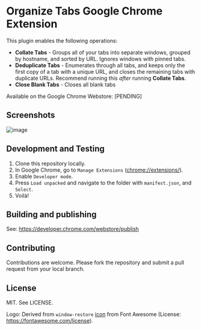 # Organize Tabs Google Chrome Extension

This plugin enables the following operations:

- **Collate Tabs** - Groups all of your tabs into separate windows, grouped by hostname, and sorted by URL. Ignores windows with pinned tabs.
- **Deduplicate Tabs** - Enumerates through all tabs, and keeps only the first copy of a tab with a unique URL, and closes the remaining tabs with duplicate URLs. Recommend running this *after* running **Collate Tabs**.
- **Close Blank Tabs** - Closes all blank tabs

Available on the Google Chrome Webstore: [PENDING]

## Screenshots

![image](https://user-images.githubusercontent.com/422501/93855418-528f1e00-fc6c-11ea-94e1-3a76d875e5b8.png)

## Development and Testing

1. Clone this repository locally.
1. In Google Chrome, go to `Manage Extensions` (<chrome://extensions/>).
1. Enable `Developer mode`.
1. Press `Load unpacked` and navigate to the folder with `manifest.json`, and `Select`.
1. Voilà!

## Building and publishing

See: https://developer.chrome.com/webstore/publish


## Contributing

Contributions are welcome. Please fork the repository and submit a pull request from your local branch.


## License

MIT. See LICENSE.

Logo: Derived from `window-restore` [icon](https://fontawesome.com/icons/window-restore?style=regular) from Font Awesome (License: <https://fontawesome.com/license>).
